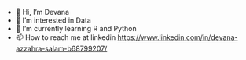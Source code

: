 - 👋 Hi, I’m Devana
- 👀 I’m interested in Data
- 🌱 I’m currently learning R and Python
- 📫 How to reach me at linkedin https://www.linkedin.com/in/devana-azzahra-salam-b68799207/

<!---
devanaazzahra/devanaazzahra is a ✨ special ✨ repository because its `README.md` (this file) appears on your GitHub profile.
You can click the Preview link to take a look at your changes.
--->
